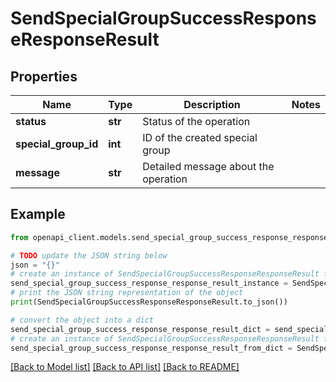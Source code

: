 # SendSpecialGroupSuccessResponseResponseResult


## Properties

Name | Type | Description | Notes
------------ | ------------- | ------------- | -------------
**status** | **str** | Status of the operation | 
**special_group_id** | **int** | ID of the created special group | 
**message** | **str** | Detailed message about the operation | 

## Example

```python
from openapi_client.models.send_special_group_success_response_response_result import SendSpecialGroupSuccessResponseResponseResult

# TODO update the JSON string below
json = "{}"
# create an instance of SendSpecialGroupSuccessResponseResponseResult from a JSON string
send_special_group_success_response_response_result_instance = SendSpecialGroupSuccessResponseResponseResult.from_json(json)
# print the JSON string representation of the object
print(SendSpecialGroupSuccessResponseResponseResult.to_json())

# convert the object into a dict
send_special_group_success_response_response_result_dict = send_special_group_success_response_response_result_instance.to_dict()
# create an instance of SendSpecialGroupSuccessResponseResponseResult from a dict
send_special_group_success_response_response_result_from_dict = SendSpecialGroupSuccessResponseResponseResult.from_dict(send_special_group_success_response_response_result_dict)
```
[[Back to Model list]](../README.md#documentation-for-models) [[Back to API list]](../README.md#documentation-for-api-endpoints) [[Back to README]](../README.md)


